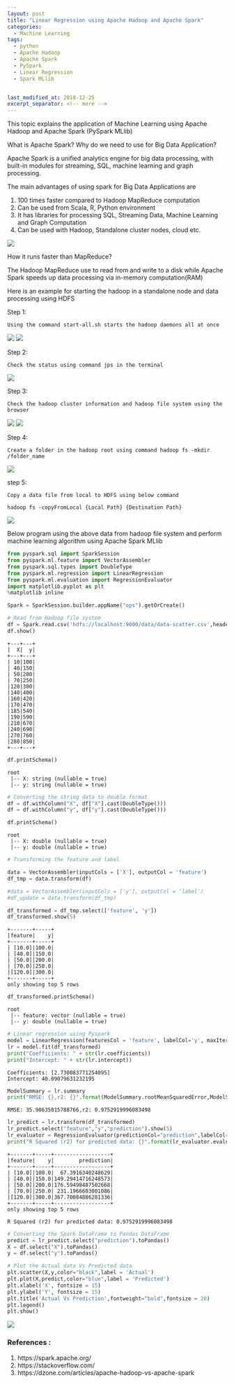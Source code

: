 ```yaml
---
layout: post
title: "Linear Regression using Apache Hadoop and Apache Spark"
categories:
  - Machine Learning
tags:
  - python
  - Apache Hadoop
  - Apache Spark
  - PySpark
  - Linear Regression
  - Spark MLlib


last_modified_at: 2018-12-25
excerpt_separator: <!-- more -->
---
```


This topic explains the application of Machine Learning using Apache Hadoop and Apache Spark (PySpark MLlib)

<!-- more -->

What is Apache Spark? Why do we need to use for Big Data Application?

Apache Spark is a unified analytics engine for big data processing, with built-in modules for streaming, SQL, machine learning and graph processing.

The main advantages of using spark for Big Data Applications are
<ol>
  <li> 100 times faster compared to Hadoop MapReduce computation </li>
  <li> Can be used from Scala, R, Python environment </li>
  <li> It has libraries for processing SQL, Streaming Data, Machine Learning and Graph Computation </li>
  <li> Can be used with Hadoop, Standalone cluster nodes, cloud etc. </li>
</ol>

<img src="/images/Apache_Spark.png">

How it runs faster than MapReduce?

The Hadoop MapReduce use to read from and write to a disk while Apache Spark speeds up data processing via in-memory computation(RAM)

Here is an example for starting the hadoop in a standalone node and data processing using HDFS

Step 1:

    Using the command start-all.sh starts the hadoop daemons all at once

   <img src="/images/output_16_1.png">
   <img src="/images/output_16_2.png">

Step 2:

    Check the status using command jps in the terminal

   <img src="/images/output_16_3.png">

Step 3:

    Check the hadoop cluster information and hadoop file system using the browser

   <img src="/images/output_16_4.png">
   <img src="/images/output_16_5.png">

Step 4:

    Create a folder in the hadoop root using command hadoop fs -mkdir /folder_name

   <img src="/images/output_16_6.png">

step 5:

    Copy a data file from local to HDFS using below command

    hadoop fs -copyFromLocal {Local Path} {Destination Path}

   <img src="/images/output_16_7.png">

Below program using the above data from hadoop file system and perform machine learning algorithm using Apache Spark MLlib

```python
from pyspark.sql import SparkSession
from pyspark.ml.feature import VectorAssembler
from pyspark.sql.types import DoubleType
from pyspark.ml.regression import LinearRegression
from pyspark.ml.evaluation import RegressionEvaluator
import matplotlib.pyplot as plt
%matplotlib inline
```


```python
Spark = SparkSession.builder.appName("ops").getOrCreate()
```


```python
# Read from Hadoop file system
df = Spark.read.csv('hdfs://localhost:9000/data/data-scatter.csv',header = 'TRUE')
df.show()
```

    +---+---+
    |  X|  y|
    +---+---+
    | 10|100|
    | 40|150|
    | 50|200|
    | 70|250|
    |120|300|
    |140|400|
    |160|420|
    |170|470|
    |185|540|
    |190|590|
    |210|670|
    |240|690|
    |270|760|
    |280|850|
    +---+---+




```python
df.printSchema()
```

    root
     |-- X: string (nullable = true)
     |-- y: string (nullable = true)




```python
# Converting the string data to double format
df = df.withColumn("X", df["X"].cast(DoubleType()))
df = df.withColumn("y", df["y"].cast(DoubleType()))
```


```python
df.printSchema()
```

    root
     |-- X: double (nullable = true)
     |-- y: double (nullable = true)




```python
# Transforming the feature and label

data = VectorAssembler(inputCols = ['X'], outputCol = 'feature')
df_tmp = data.transform(df)

#data = VectorAssembler(inputCols = ['y'], outputCol = 'label')
#df_update = data.transform(df_tmp)

df_transformed = df_tmp.select(['feature', 'y'])
df_transformed.show(5)
```

    +-------+-----+
    |feature|    y|
    +-------+-----+
    | [10.0]|100.0|
    | [40.0]|150.0|
    | [50.0]|200.0|
    | [70.0]|250.0|
    |[120.0]|300.0|
    +-------+-----+
    only showing top 5 rows




```python
df_transformed.printSchema()
```

    root
     |-- feature: vector (nullable = true)
     |-- y: double (nullable = true)




```python
# Linear regression using Pyspark
model = LinearRegression(featuresCol = 'feature', labelCol='y', maxIter=10, regParam=0.3, elasticNetParam=0.8)
lr = model.fit(df_transformed)
print("Coefficients: " + str(lr.coefficients))
print("Intercept: " + str(lr.intercept))
```

    Coefficients: [2.730083771254095]
    Intercept: 40.09079631232195



```python
ModelSummary = lr.summary
print("RMSE: {},r2: {}".format(ModelSummary.rootMeanSquaredError,ModelSummary.r2))
```

    RMSE: 35.90635015788766,r2: 0.9752919996083498



```python
lr_predict = lr.transform(df_transformed)
lr_predict.select("feature","y","prediction").show(5)
lr_evaluator = RegressionEvaluator(predictionCol="prediction",labelCol="y",metricName="r2")
print("R Squared (r2) for predicted data: {}".format(lr_evaluator.evaluate(lr_predict)))
```

    +-------+-----+------------------+
    |feature|    y|        prediction|
    +-------+-----+------------------+
    | [10.0]|100.0|  67.3916340248629|
    | [40.0]|150.0|149.29414716248573|
    | [50.0]|200.0|176.59498487502668|
    | [70.0]|250.0| 231.1966603001086|
    |[120.0]|300.0|367.70084886281336|
    +-------+-----+------------------+
    only showing top 5 rows

    R Squared (r2) for predicted data: 0.9752919996083498



```python
# Converting the Spark DataFrame to Pandas DataFrame
predict = lr_predict.select("prediction").toPandas()
X = df.select("X").toPandas()
y = df.select("y").toPandas()
```


```python
# Plot the Actual data Vs Predicted data
plt.scatter(X,y,color="black",label = 'Actual')
plt.plot(X,predict,color="blue",label = 'Predicted')
plt.xlabel('X', fontsize = 15)
plt.ylabel('Y', fontsize = 15)
plt.title('Actual Vs Prediction',fontweight="bold",fontsize = 20)
plt.legend()
plt.show()
```


<img src="/images/output_16_0.png">

### References :
<ol>
  <li> https://spark.apache.org/ </li>
  <li> https://stackoverflow.com/ </li>
  <li> https://dzone.com/articles/apache-hadoop-vs-apache-spark </li>
</ol>
